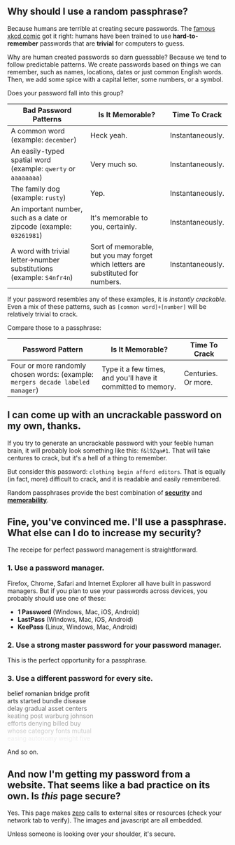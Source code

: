 ## Why should I use a random passphrase?

Because humans are terrible at creating secure passwords. The [famous xkcd comic][1] got it right: humans have been trained to use <b>hard-to-remember</b> passwords that are <b>trivial</b> for computers to guess.

Why are human created passwords so darn guessable? Because we tend to follow predictable patterns. We create passwords based on things we can remember, such as names, locations, dates or just common English words. Then, we add some spice with a capital letter, some numbers, or a symbol.

Does your password fall into this group?

| Bad Password Patterns | Is It Memorable?  | Time To Crack  |
| ------------- |---------------| ------|
| A common word (example: `december`)| Heck yeah. | Instantaneously. |
| An easily-typed spatial word (example: `qwerty` or `aaaaaaaa`)| Very much so. | Instantaneously. |
| The family dog (example: `rusty`) | Yep. | Instantaneously. |
| An important number, such as a date or zipcode (example: `03261981`)| It's memorable to you, certainly. | Instantaneously. |
| A word with trivial letter→number substitutions (example: `S4nfr4n`)| Sort of memorable, but you may forget which letters are substituted for numbers.| Instantaneously.|

If your password resembles any of these examples, it is _instantly crackable._ Even a mix of these patterns, such as `[common word]+[number]` will be relatively trivial to crack.

Compare those to a passphrase:

| Password Pattern | Is It Memorable?  | Time To Crack  |
| ------------- |---------------| ------|
| Four or more randomly chosen words: (example: `mergers decade labeled manager`) | Type it a few times, and you'll have it committed to memory. | Centuries. Or more.|

[1]: http://xkcd.com/936/

## I can come up with an uncrackable password on my own, thanks.

If you try to generate an uncrackable password with your feeble human brain, it will probably look something like this: `f&l9Zqa#1`. That will take centures to crack, but it's a hell of a thing to remember.

But consider this password: `clothing begin afford editors`. That is equally (in fact, more) difficult to crack, and it is readable and easily remembered.

Random passphrases provide the best combination of **<u>security</u>** and **<u>memorability</u>**.

## Fine, you've convinced me. I'll use a passphrase. What else can I do to increase my security?

The receipe for perfect password management is straightforward.

### 1. Use a password manager.

Firefox, Chrome, Safari and Internet Explorer all have built in password managers. But if you plan to use your passwords across devices, you probably should use one of these:

* **1 Password** (Windows, Mac, iOS, Android)
* **LastPass** (Windows, Mac, iOS, Android)
* **KeePass** (Linux, Windows, Mac, Android)

### 2. Use a strong master password for your password manager.

This is the perfect opportunity for a passphrase.

### 3. Use a different password for every site.

<span style="color: #000;">belief romanian bridge profit</span>  
<span style="color: #333;">arts started bundle disease</span>  
<span style="color: #666;">delay gradual asset centers</span>  
<span style="color: #999;">keating post warburg johnson</span>  
<span style="color: #AAA;">efforts denying billed buy</span>  
<span style="color: #CCC;">whose category fonts mutual</span>  
<span style="color: #EEE;">easing autonomy weight five</span>

And so on.

## And now I'm getting my password from a website. That seems like a bad practice on its own. Is _this_ page secure?

Yes. This page makes <u>zero</u> calls to external sites or resources (check your network tab to verify). The images and javascript are all embedded.

Unless someone is looking over your shoulder, it's secure.

</div>
